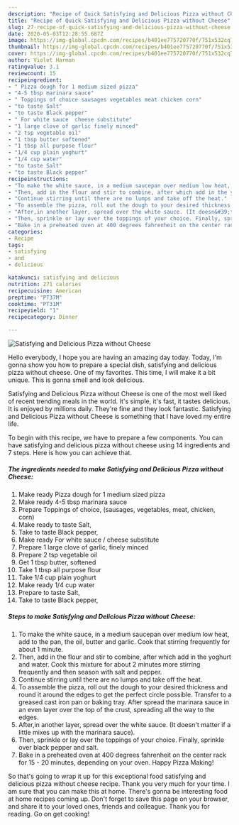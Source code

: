 ```yaml
---
description: "Recipe of Quick Satisfying and Delicious Pizza without Cheese"
title: "Recipe of Quick Satisfying and Delicious Pizza without Cheese"
slug: 27-recipe-of-quick-satisfying-and-delicious-pizza-without-cheese
date: 2020-05-03T12:28:55.687Z
image: https://img-global.cpcdn.com/recipes/b401ee775720770f/751x532cq70/satisfying-and-delicious-pizza-without-cheese-recipe-main-photo.jpg
thumbnail: https://img-global.cpcdn.com/recipes/b401ee775720770f/751x532cq70/satisfying-and-delicious-pizza-without-cheese-recipe-main-photo.jpg
cover: https://img-global.cpcdn.com/recipes/b401ee775720770f/751x532cq70/satisfying-and-delicious-pizza-without-cheese-recipe-main-photo.jpg
author: Violet Harmon
ratingvalue: 3.1
reviewcount: 15
recipeingredient:
- " Pizza dough for 1 medium sized pizza"
- "4-5 tbsp marinara sauce"
- " Toppings of choice sausages vegetables meat chicken corn"
- "to taste Salt"
- "to taste Black pepper"
- " For white sauce  cheese substitute"
- "1 large clove of garlic finely minced"
- "2 tsp vegetable oil"
- "1 tbsp butter softened"
- "1 tbsp all purpose flour"
- "1/4 cup plain yoghurt"
- "1/4 cup water"
- "to taste Salt"
- "to taste Black pepper"
recipeinstructions:
- "To make the white sauce, in a medium saucepan over medium low heat, add to the pan, the oil, butter and garlic. Cook that stirring frequently for about 1 minute."
- "Then, add in the flour and stir to combine, after which add in the yoghurt and water. Cook this mixture for about 2 minutes more stirring frequently and then season with salt and pepper."
- "Continue stirring until there are no lumps and take off the heat."
- "To assemble the pizza, roll out the dough to your desired thickness and round it around the edges to get the perfect circle possible. Transfer to a greased cast iron pan or baking tray. After spread the marinara sauce in an even layer over the top of the crust, spreading all the way to the edges."
- "After,in another layer, spread over the white sauce. (It doesn&#39;t matter if a little mixes up with the marinara sauce)."
- "Then, sprinkle or lay over the toppings of your choice. Finally, sprinkle over black pepper and salt."
- "Bake in a preheated oven at 400 degrees fahrenheit on the center rack for 15 - 20 minutes, depending on your oven. Happy Pizza Making!"
categories:
- Recipe
tags:
- satisfying
- and
- delicious

katakunci: satisfying and delicious 
nutrition: 271 calories
recipecuisine: American
preptime: "PT37M"
cooktime: "PT31M"
recipeyield: "1"
recipecategory: Dinner

---
```



![Satisfying and Delicious Pizza without Cheese](https://img-global.cpcdn.com/recipes/b401ee775720770f/751x532cq70/satisfying-and-delicious-pizza-without-cheese-recipe-main-photo.jpg)

Hello everybody, I hope you are having an amazing day today. Today, I'm gonna show you how to prepare a special dish, satisfying and delicious pizza without cheese. One of my favorites. This time, I will make it a bit unique. This is gonna smell and look delicious.

Satisfying and Delicious Pizza without Cheese is one of the most well liked of recent trending meals in the world. It's simple, it's fast, it tastes delicious. It is enjoyed by millions daily. They're fine and they look fantastic. Satisfying and Delicious Pizza without Cheese is something that I have loved my entire life.




To begin with this recipe, we have to prepare a few components. You can have satisfying and delicious pizza without cheese using 14 ingredients and 7 steps. Here is how you can achieve that.

<!--inarticleads1-->

##### The ingredients needed to make Satisfying and Delicious Pizza without Cheese:

1. Make ready  Pizza dough for 1 medium sized pizza
1. Make ready 4-5 tbsp marinara sauce
1. Prepare  Toppings of choice, (sausages, vegetables, meat, chicken, corn)
1. Make ready to taste Salt,
1. Take to taste Black pepper,
1. Make ready  For white sauce / cheese substitute
1. Prepare 1 large clove of garlic, finely minced
1. Prepare 2 tsp vegetable oil
1. Get 1 tbsp butter, softened
1. Take 1 tbsp all purpose flour
1. Take 1/4 cup plain yoghurt
1. Make ready 1/4 cup water
1. Prepare to taste Salt,
1. Take to taste Black pepper,




<!--inarticleads2-->

##### Steps to make Satisfying and Delicious Pizza without Cheese:

1. To make the white sauce, in a medium saucepan over medium low heat, add to the pan, the oil, butter and garlic. Cook that stirring frequently for about 1 minute.
1. Then, add in the flour and stir to combine, after which add in the yoghurt and water. Cook this mixture for about 2 minutes more stirring frequently and then season with salt and pepper.
1. Continue stirring until there are no lumps and take off the heat.
1. To assemble the pizza, roll out the dough to your desired thickness and round it around the edges to get the perfect circle possible. Transfer to a greased cast iron pan or baking tray. After spread the marinara sauce in an even layer over the top of the crust, spreading all the way to the edges.
1. After,in another layer, spread over the white sauce. (It doesn&#39;t matter if a little mixes up with the marinara sauce).
1. Then, sprinkle or lay over the toppings of your choice. Finally, sprinkle over black pepper and salt.
1. Bake in a preheated oven at 400 degrees fahrenheit on the center rack for 15 - 20 minutes, depending on your oven. Happy Pizza Making!




So that's going to wrap it up for this exceptional food satisfying and delicious pizza without cheese recipe. Thank you very much for your time. I am sure that you can make this at home. There's gonna be interesting food at home recipes coming up. Don't forget to save this page on your browser, and share it to your loved ones, friends and colleague. Thank you for reading. Go on get cooking!
